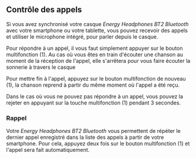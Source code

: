 ## Contrôle des appels

Si vous avez synchronisé votre casque *Energy Headphones BT2 Bluetooth* avec votre smartphone ou votre tablette, vous pouvez recevoir des appels et utiliser le microphone intégré, pour parler depuis le casque.

Pour répondre à un appel, il vous faut simplement appuyer sur le bouton multifonction (1). Au cas où vous êtes en train d'écouter une chanson au moment de la réception de l'appel, elle s'arrêtera pour vous faire écouter la sonnerie à travers le casque

Pour mettre fin à l'appel, appuyez sur le bouton multifonction de nouveau (1), la chanson reprend à partir du même moment où l'appel a été reçu.

Dans le cas où vous ne pouvez pas répondre à un appel, vous pouvez la rejeter en appuyant sur la touche multifonction (1) pendant 3 secondes.

### Rappel

Votre *Energy Headphones BT2 Bluetooth* vous permettent de répéter le dernier appel enregistré dans la liste des appels à partir de votre smartphone. Pour cela, appuyez deux fois sur le bouton multifonction (1) et l'appel sera fait automatiquement.
